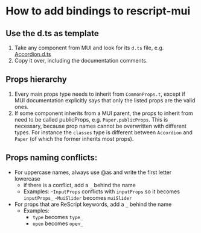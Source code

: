 # How to add bindings to rescript-mui

## Use the d.ts as template

1. Take any component from MUI and look for its `d.ts` file, e.g. [Accordion.d.ts](https://github.com/mui/material-ui/blob/master/packages/mui-material/src/Accordion/Accordion.d.ts)
2. Copy it over, including the documentation comments.

## Props hierarchy

1. Every main props type needs to inherit from `CommonProps.t`, except if MUI documentation explicitly says that only the listed props are the valid ones.
2. If some component inherits from a MUI parent, the props to inherit from need to be called publicProps, e.g. `Paper.publicProps`. This is necessary, because prop names cannot be overwritten with different types. For instance the `classes` type is different between `Accordion` and `Paper` (of which the former inherits most props).

## Props naming conflicts:

- For uppercase names, always use @as and write the first letter lowercase
  - if there is a conflict, add a `_` behind the name
  - Examples: -`InputProps` conflicts with `inputProps` so it becomes `inputProps_` -`MuiSlider` becomes `muiSlider`
- For props that are ReScript keywords, add a `_` behind the name
  - Examples:
    - `type` becomes `type_`
    - `open` becomes `open_`
